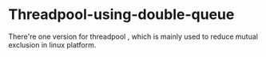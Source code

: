 # Threadpool-using-double-queue
There're one version for threadpool , which is mainly used to reduce mutual exclusion in linux platform.
